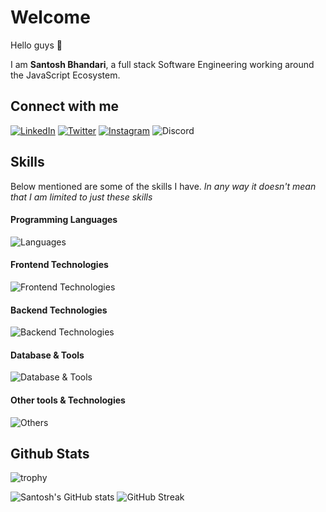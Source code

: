 # Welcome

Hello guys 👋

I am **Santosh Bhandari**, a full stack Software Engineering working around the JavaScript Ecosystem.

## Connect with me
  
[![LinkedIn](https://img.shields.io/badge/LinkedIn-0077B5?style=for-the-badge&logo=linkedin&logoColor=white)](https://linkedin.com/in/bsantosh909)
[![Twitter](https://img.shields.io/badge/Twitter-1DA1F2?style=for-the-badge&logo=twitter&logoColor=white)](https://twitter.com/bsantosh909)
[![Instagram](https://img.shields.io/badge/Instagram-E1306C?style=for-the-badge&logo=instagram&logoColor=white)](https://www.instagram.com/bsantosh909/)
![Discord](https://img.shields.io/badge/Santosh%232138-5865F2?style=for-the-badge&logo=Discord&logoColor=white)

## Skills

Below mentioned are some of the skills I have. _In any way it doesn't mean that I am limited to just these skills_

#### Programming Languages
![Languages](https://skillicons.dev/icons?i=js,ts,solidity)

#### Frontend Technologies
![Frontend Technologies](https://skillicons.dev/icons?i=react,next,vue,nuxt,html,css,bootstrap,tailwind,scss,d3,redux)

#### Backend Technologies
![Backend Technologies](https://skillicons.dev/icons?i=nodejs,express,nest,graphql,jest)

#### Database & Tools
![Database & Tools](https://skillicons.dev/icons?i=postgres,mysql,mongodb,redis,prisma)

#### Other tools & Technologies
![Others](https://skillicons.dev/icons?i=aws,docker,git,github,gitlab,nginx,markdown,netlify,vercel,vscode,cloudflare,figma,regex,linux)

<!--
## Some of my projects
[![Api Party](https://github-readme-stats.vercel.app/api/pin/?username=TheLearneer&repo=api-party&theme=radical)](https://github.com/TheLearneer/api-party)
[![Clash of Clans Assets](https://github-readme-stats.vercel.app/api/pin/?username=Statscell&repo=clash-assets&theme=radical)](https://github.com/Statscell/clash-assets)
-->

## Github Stats
![trophy](https://github-profile-trophy.vercel.app/?username=TheLearneer&theme=onedark&column=8&margin-w=5&margin-h=5)

![Santosh's GitHub stats](https://github-readme-stats.vercel.app/api?username=TheLearneer&show_icons=true&theme=radical)
![GitHub Streak](https://streak-stats.demolab.com?user=TheLearneer&theme=radical)

